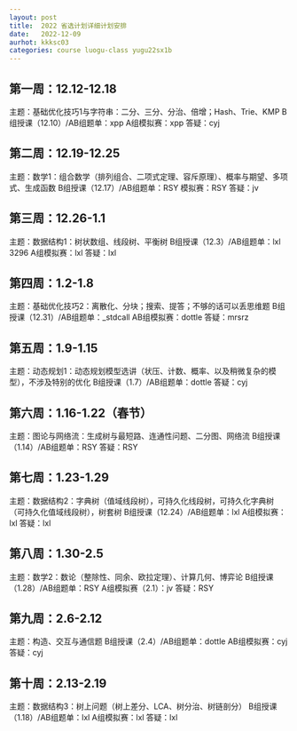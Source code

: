 ```yaml
---
layout: post
title:  2022 省选计划详细计划安排
date:   2022-12-09
aurhot: kkksc03
categories: course luogu-class yugu22sx1b
---
```


## 第一周：12.12-12.18
主题：基础优化技巧1与字符串：二分、三分、分治、倍增；Hash、Trie、KMP
B组授课（12.10）/AB组题单：xpp
A组模拟赛：xpp
答疑：cyj

## 第二周：12.19-12.25
主题：数学1：组合数学（排列组合、二项式定理、容斥原理）、概率与期望、多项式、生成函数
B组授课（12.17）/AB组题单：RSY
模拟赛：RSY
答疑：jv

## 第三周：12.26-1.1
主题：数据结构1：树状数组、线段树、平衡树
B组授课（12.3）/AB组题单：lxl 3296
A组模拟赛：lxl
答疑：lxl

## 第四周：1.2-1.8
主题：基础优化技巧2：离散化、分块；搜索、提答；不够的话可以丢思维题
B组授课（12.31）/AB组题单：_stdcall
AB组模拟赛：dottle
答疑：mrsrz

## 第五周：1.9-1.15
主题：动态规划1：动态规划模型选讲（状压、计数、概率、以及稍微复杂的模型），不涉及特别的优化
B组授课（1.7）/AB组题单：dottle
答疑：cyj

## 第六周：1.16-1.22（春节）
主题：图论与网络流：生成树与最短路、连通性问题、二分图、网络流
B组授课（1.14）/AB组题单：RSY
答疑：RSY

## 第七周：1.23-1.29
主题：数据结构2：字典树（值域线段树），可持久化线段树，可持久化字典树（可持久化值域线段树），树套树
B组授课（12.24）/AB组题单：lxl
A组模拟赛：lxl
答疑：lxl

## 第八周：1.30-2.5
主题：数学2：数论（整除性、同余、欧拉定理）、计算几何、博弈论
B组授课（1.28）/AB组题单：RSY
A组模拟赛（2.1）：jv
答疑：RSY

## 第九周：2.6-2.12
主题：构造、交互与通信题
B组授课（2.4）/AB组题单：dottle
AB组模拟赛：cyj
答疑：cyj

## 第十周：2.13-2.19
主题：数据结构3：树上问题（树上差分、LCA、树分治、树链剖分）
B组授课（1.18）/AB组题单：lxl
A组模拟赛：lxl
答疑：lxl